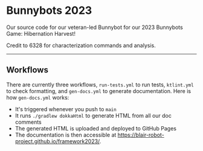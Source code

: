 # Bunnybots 2023
Our source code for our veteran-led Bunnybot for our 2023 Bunnybots Game: Hibernation Harvest!

Credit to 6328 for characterization commands and analysis.

-----------------------------

## Workflows

There are currently three workflows, `run-tests.yml` to run tests, `ktlint.yml` to check formatting, and `gen-docs.yml` to generate documentation. Here is how `gen-docs.yml` works:

- It's triggered whenever you push to `main`
- It runs `./gradlew dokkaHtml` to generate HTML from all our doc comments
- The generated HTML is uploaded and deployed to GitHub Pages
- The documentation is then accessible at https://blair-robot-project.github.io/framework2023/.
